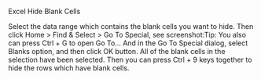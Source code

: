Excel Hide Blank Cells

Select the data range which contains the blank cells you want to hide.
Then click Home > Find & Select > Go To Special, see screenshot:Tip: You also can press Ctrl + G to open Go To...
And in the Go To Special dialog, select Blanks option, and then click OK button.
All of the blank cells in the selection have been selected.
Then you can press Ctrl + 9 keys together to hide the rows which have blank cells.
